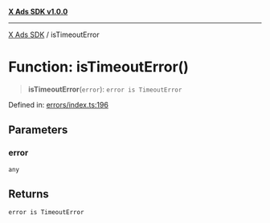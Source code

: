 [**X Ads SDK v1.0.0**](../README.md)

***

[X Ads SDK](../globals.md) / isTimeoutError

# Function: isTimeoutError()

> **isTimeoutError**(`error`): `error is TimeoutError`

Defined in: [errors/index.ts:196](https://github.com/kage1020/x-ads-sdk/blob/main/src/errors/index.ts#L196)

## Parameters

### error

`any`

## Returns

`error is TimeoutError`
